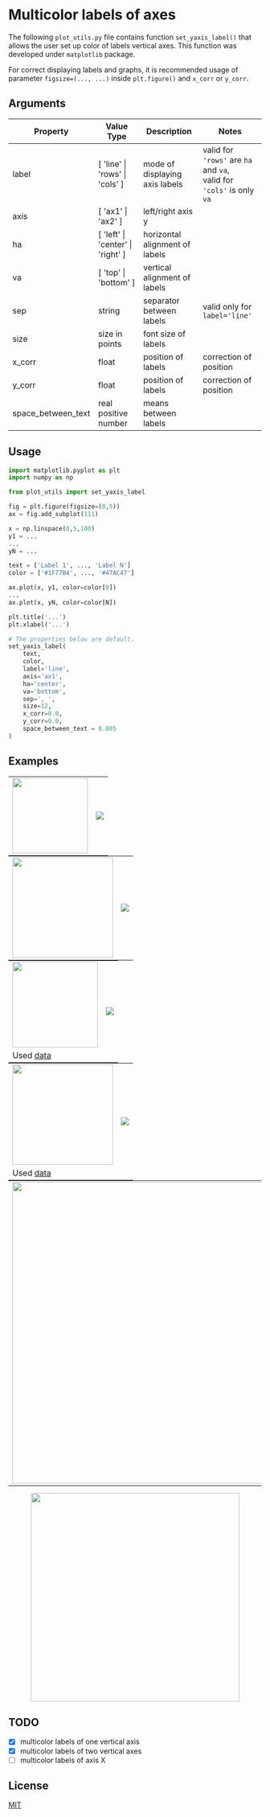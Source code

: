 # Multicolor labels of axes
The following `plot_utils.py` file contains function `set_yaxis_label()` that allows the user set up color of labels vertical axes.
This function was developed under `matplotlib` package.

For correct displaying labels and graphs, it is recommended usage of parameter `figsize=(..., ...)` inside `plt.figure()`
and `x_corr` or `y_corr`.

## Arguments
| Property | Value Type   | Description | Notes |
| ---------| -------------| ----------- | ----- |
| label    | [ 'line' \| 'rows' \| 'cols' ] | mode of displaying axis labels | valid for `'rows'` are `ha` and `va`,</br>valid for `'cols'` is only `va` |
| axis     | [ 'ax1' \| 'ax2' ] | left/right axis y |  |
| ha       | [ 'left' \| 'center' \| 'right' ] | horizontal alignment of labels |  |
| va       | [ 'top' \| 'bottom' ] | vertical alignment of labels |  |
| sep      | string | separator between labels | valid only for `label='line'` |
| size     | size in points | font size of labels |  |
| x_corr   | float | position of labels | correction of position |
| y_corr   | float | position of labels | correction of position |
| space_between_text  | real positive number | means between labels |  |

## Usage
```python
import matplotlib.pyplot as plt
import numpy as np

from plot_utils import set_yaxis_label

fig = plt.figure(figsize=(8,5))
ax = fig.add_subplot(111)

x = np.linspace(0,5,100)
y1 = ...
...
yN = ...

text = ['Label 1', ..., 'Label N']
color = ['#1F77B4', ..., '#47AC47']

ax.plot(x, y1, color=color[0])
...
ax.plot(x, yN, color=color[N])

plt.title('...')
plt.xlabel('...')

# The properties below are default.
set_yaxis_label(
    text,
    color,
    label='line',
    axis='ax1',
    ha='center',
    va='bottom',
    sep=', ',
    size=12,
    x_corr=0.0,
    y_corr=0.0,
    space_between_text = 0.005
)
```

## Examples
<div style="margin: 0px auto;">
	<table style="margin: 0px auto;">
		<tr valign="middle">
			<td align="center">
                <img src="https://raw.github.com/ondrej-tucek/multicolor-labels-axes/master/img/fig1a-code.png" height="150">
			</td>
			<td align="center">
                <img src="https://raw.github.com/ondrej-tucek/multicolor-labels-axes/master/img/fig1a.png">
			</td>
		</tr>
	</table>
	<table style="margin: 0px auto;">
		<tr valign="middle">
			<td align="center">
                <img src="https://raw.github.com/ondrej-tucek/multicolor-labels-axes/master/img/fig1b-code.png" height="200">
			</td>
			<td align="center">
                <img src="https://raw.github.com/ondrej-tucek/multicolor-labels-axes/master/img/fig1b.png">
			</td>
		</tr>
	</table>
	<table style="margin: 0px auto;">
		<tr valign="middle">
			<td align="center">
                <img src="https://raw.github.com/ondrej-tucek/multicolor-labels-axes/master/img/fig2a-code.png" height="170">
			</td>
			<td align="center" rowspan="2">
                <img src="https://raw.github.com/ondrej-tucek/multicolor-labels-axes/master/img/fig2a.png">
			</td>
		</tr>
        <tr>
            <td>
                Used <a href="https://lmfit.github.io/lmfit-py/model.html">data</a>
            </td>
        </tr>
	</table>
	<table style="margin: 0px auto;">
		<tr valign="middle">
			<td align="center">
                <img src="https://raw.github.com/ondrej-tucek/multicolor-labels-axes/master/img/fig2b-code.png" height="200">
			</td>
			<td align="center" rowspan="2">
                <img src="https://raw.github.com/ondrej-tucek/multicolor-labels-axes/master/img/fig2b.png">
			</td>
		</tr>
        <tr>
            <td>
                Used <a href="https://lmfit.github.io/lmfit-py/model.html">data</a>
            </td>
        </tr>
	</table>
	<table style="margin: 0px auto;">
		<tr valign="middle">
			<td align="center" rowspan="2">
                <img src="https://raw.github.com/ondrej-tucek/multicolor-labels-axes/master/img/fig3cd-code.png" height="600">
			</td>
			<td align="center">
                <img src="https://raw.github.com/ondrej-tucek/multicolor-labels-axes/master/img/fig3c.png">
			</td>
		</tr>
        <tr>
            <td align="center">
                <img src="https://raw.github.com/ondrej-tucek/multicolor-labels-axes/master/img/fig3d.png">
            </td>
        </tr>
	</table>
</div>
<p align="center">
    <img src="https://raw.github.com/ondrej-tucek/multicolor-labels-axes/master/img/fig3a.png" height="415">
</p>

## TODO
- [x] multicolor labels of one vertical axis
- [x] multicolor labels of two vertical axes
- [ ] multicolor labels of axis X

## License
[MIT](https://github.com/ondrej-tucek/multicolor-labels-axes/blob/master/LICENSE)

